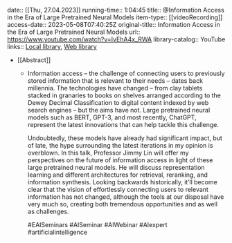 date:: [[Thu, 27.04.2023]]
running-time:: 1:04:45
title:: @Information Access in the Era of Large Pretrained Neural Models
item-type:: [[videoRecording]]
access-date:: 2023-05-08T07:40:25Z
original-title:: Information Access in the Era of Large Pretrained Neural Models
url:: https://www.youtube.com/watch?v=IvEhA4x_RWA
library-catalog:: YouTube
links:: [Local library](zotero://select/library/items/XYZKW9YL), [Web library](https://www.zotero.org/users/6520516/items/XYZKW9YL)

- [[Abstract]]
	- Information access – the challenge of connecting users to previously stored information that is relevant to their needs – dates back millennia. The technologies have changed – from clay tablets stacked in granaries to books on shelves arranged according to the Dewey Decimal Classification to digital content indexed by web search engines – but the aims have not. Large pretrained neural models such as BERT, GPT-3, and most recently, ChatGPT, represent the latest innovations that can help tackle this challenge.
	  
	  Undoubtedly, these models have already had significant impact, but of late, the hype surrounding the latest iterations in my opinion is overblown. In this talk, Professor Jimmy Lin will offer my perspectives on the future of information access in light of these large pretrained neural models. He will discuss representation learning and different architectures for retrieval, reranking, and information synthesis. Looking backwards historically, it’ll become clear that the vision of effortlessly connecting users to relevant information has not changed, although the tools at our disposal have very much so, creating both tremendous opportunities and as well as challenges.
	  
	  #EAISeminars #AISeminar #AIWebinar #AIexpert #artificialintelligence